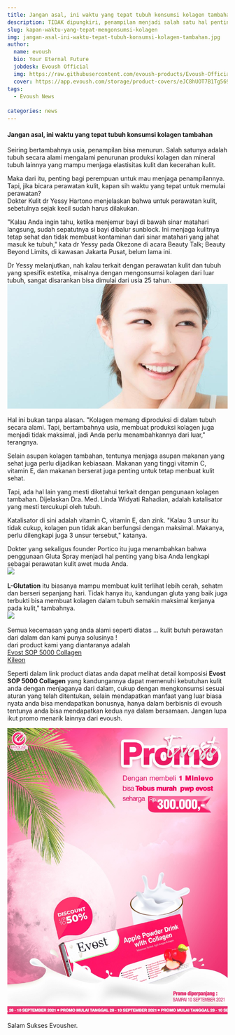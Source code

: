 ```yaml
---
title: Jangan asal, ini waktu yang tepat tubuh konsumsi kolagen tambahan
description: TIDAK dipungkiri, penampilan menjadi salah satu hal penting yang mesti perhatikan. Dari penampilan, kepercayaan diri seseorang bisa dibangun ...
slug: kapan-waktu-yang-tepat-mengonsumsi-kolagen
img: jangan-asal-ini-waktu-tepat-tubuh-konsumsi-kolagen-tambahan.jpg
author:
  name: evoush
  bio: Your Eternal Future
  jobdesk: Evoush Official
  img: https://raw.githubusercontent.com/evoush-products/Evoush-Official-Website/master/static/icon_128.png
  cover: https://app.evoush.com/storage/product-covers/eJC8hUOT7B1Tg56943hWhsI9KMH8k7CdRe2OFDbo.jpg
tags:
  - Evoush News

categories: news
---  
```


#### Jangan asal, ini waktu yang tepat tubuh konsumsi kolagen tambahan

Seiring bertambahnya usia, penampilan bisa menurun. Salah satunya adalah tubuh secara alami mengalami penurunan produksi kolagen dan mineral tubuh lainnya yang mampu menjaga elastisitas kulit dan kecerahan kulit.

Maka dari itu, penting bagi perempuan untuk mau menjaga penampilannya. Tapi, jika bicara perawatan kulit, kapan sih waktu yang tepat untuk memulai perawatan?  
Dokter Kulit dr Yessy Hartono menjelaskan bahwa untuk perawatan kulit, sebetulnya sejak kecil sudah harus dilakukan.

"Kalau Anda ingin tahu, ketika menjemur bayi di bawah sinar matahari langsung, sudah sepatutnya si bayi dibalur sunblock. Ini menjaga kulitnya tetap sehat dan tidak membuat kontaminan dari sinar matahari yang jahat masuk ke tubuh," kata dr Yessy pada Okezone di acara Beauty Talk; Beauty Beyond Limits, di kawasan Jakarta Pusat, belum lama ini.

Dr Yessy melanjutkan, nah kalau terkait dengan perawatan kulit dan tubuh yang spesifik estetika, misalnya dengan mengonsumsi kolagen dari luar tubuh, sangat disarankan bisa dimulai dari usia 25 tahun.  
<img src="https://github.com/evoush-products/bahan_evoush/blob/master/blog/5pt95hpugh9ldkiinp23_14479.jpg?raw=true" class="img-fluid">

Hal ini bukan tanpa alasan. "Kolagen memang diproduksi di dalam tubuh secara alami. Tapi, bertambahnya usia, membuat produksi kolagen juga menjadi tidak maksimal, jadi Anda perlu menambahkannya dari luar," terangnya.

Selain asupan kolagen tambahan, tentunya menjaga asupan makanan yang sehat juga perlu dijadikan kebiasaan. Makanan yang tinggi vitamin C, vitamin E, dan makanan berserat juga penting untuk tetap menbuat kulit sehat.  

Tapi, ada hal lain yang mesti diketahui terkait dengan pengunaan kolagen tambahan. Dijelaskan Dra. Med. Linda Widyati Rahadian, adalah katalisator yang mesti tercukupi oleh tubuh.

Katalisator di sini adalah vitamin C, vitamin E, dan zink. "Kalau 3 unsur itu tidak cukup, kolagen pun tidak akan berfungsi dengan maksimal. Makanya, perlu dilengkapi juga 3 unsur tersebut," katanya.

Dokter yang sekaligus founder Portico itu juga menambahkan bahwa penggunaan Gluta Spray menjadi hal penting yang bisa Anda lengkapi sebagai perawatan kulit awet muda Anda.  
<img src="https://evoush-landing-api.herokuapp.com/images/gallery/new_products/4.jpg" class="img-fluid">  

**L-Glutation** itu biasanya mampu membuat kulit terlihat lebih cerah, sehatm dan berseri sepanjang hari. Tidak hanya itu, kandungan gluta yang baik juga terbukti bisa membuat kolagen dalam tubuh semakin maksimal kerjanya pada kulit," tambahnya.  
<img src="https://raw.githubusercontent.com/evoush-products/bahan_evoush/master/migration_db/product-sliders/dc06b899913a8375d93d7b8e45ea26b2" class="img-fluid">  

Semua kecemasan yang anda alami seperti diatas ... kulit butuh perawatan dari dalam dan kami punya solusinya !  
dari product kami yang diantaranya adalah  
<a href="https://evoush.com/product/Nutrisi/evost-sop-5000-collagen">Evost SOP 5000 Collagen</a>  
<a href="https://evoush.com/product/Nutrisi/kileon">Kileon</a>

Seperti dalam link product diatas anda dapat melihat detail komposisi **Evost SOP 5000 Collagen** yang kandungannya dapat memenuhi kebutuhan kulit anda dengan menjaganya dari dalam, cukup dengan mengkonsumsi sesuai aturan yang telah ditentukan, selain mendapatkan manfaat yang luar biasa nyata anda bisa mendapatkan bonusnya, hanya dalam berbisnis di evoush tentunya anda bisa mendapatkan kedua nya dalam bersamaan.  Jangan lupa ikut promo menarik lainnya dari evoush.  

<img src="https://raw.githubusercontent.com/evoush-products/bahan_evoush/master/promo/promo.jpeg" class="img-fluid">  

Salam Sukses Evousher.


